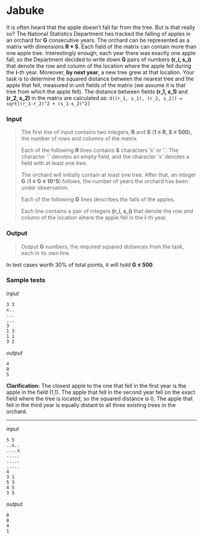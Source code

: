 # Jabuke

It is often heard that the apple doesn’t fall far from the tree. But is
that really so? The National Statistics Department has tracked the
falling of apples in an orchard for **G** consecutive years. The orchard
can be represented as a matrix with dimensions **R * S**. Each field
of the matrix can contain more than one apple tree. Interestingly
enough, each year there was exactly one apple fall, so the Department
decided to write down **G** pairs of numbers **(r_i, s_i)** that denote the
row and column of the location where the apple fell during the **i**-th
year. Moreover, **by next year**, a new tree grew at that location. Your
task is to determine the squared distance between the nearest tree and
the apple that fell, measured in unit fields of the matrix (we assume it
is that tree from which the apple fell). The distance between fields
**(r_1, s_1)** and **(r_2, s_2)** in the matrix are calculated as:
```d((r_1, s_1), (r_2, s_2)) = sqrt[(r_1-r_2)^2 + (s_1-s_2)^2]```

### Input
> The first line of input contains two integers, **R** and **S**
> (**1 ≤ R, S ≤ 500**), the number of rows and columns of
> the matrix.
>
> Each of the following **R** lines contains **S** characters ’x’
> or ’.’. The character ’.’ denotes an empty field, and the character ’x’
> denotes a field with at least one tree.
>
> The orchard will initially contain at least one tree. After that, an integer **G**
> (**1 ≤ G ≤ 10^5**) follows, the number of years the
> orchard has been under observation.
>
> Each of the following **G** lines describes the falls of the apples.
>
> Each line contains a pair of integers
> **(r_i, s_i)** that denote the row and column of the location where the
> apple fell in the **i**-th year.

### Output
> Output **G** numbers, the required squared distances from the task, each
> in its own line.

In test cases worth 30% of total points, it will hold **G ≤ 500**.

### Sample tests

_input_

```
3 3
x..
...
...
3
1 3
1 1
3 2
```

_output_

```
4
0
5
```

**Clarification:** The closest apple to the
one that fell in the first year is the apple in the field (1,1). The
apple that fell in the second year fell on the exact field where the
tree is located, so the squared distance is 0. The apple that fell in
the third year is equally distant to all three existing trees in the
orchard.

---

_input_

```
5 5
..x..
....x
.....
.....
.....
4
3 1
5 3
4 5
3 5
```

_output_

```
8
8
4
1
```